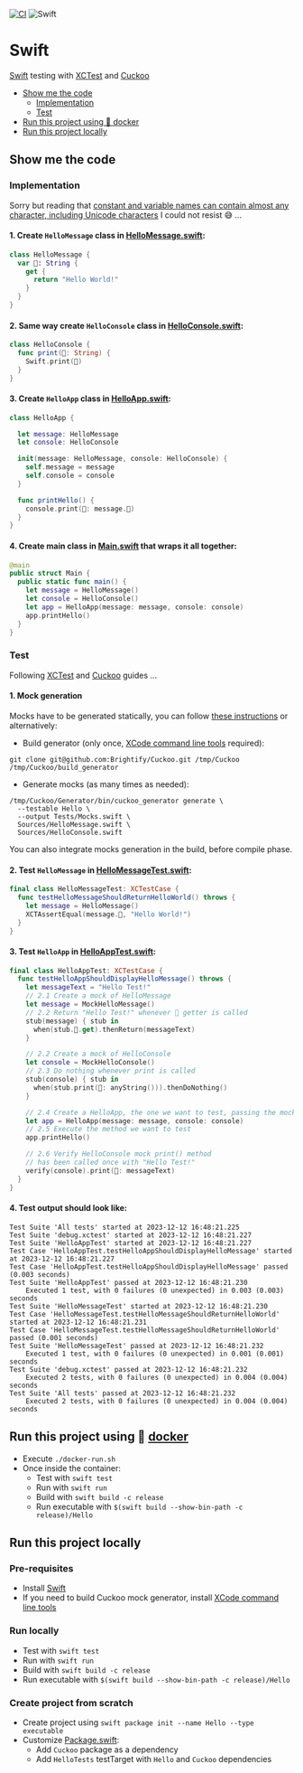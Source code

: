 [![CI](https://github.com/rogervinas/tests-everywhere/actions/workflows/swift.yml/badge.svg)](https://github.com/rogervinas/tests-everywhere/actions/workflows/swift.yml)
![Swift](https://img.shields.io/badge/Swift-5.9-blue?labelColor=black)

# Swift

[Swift](https://www.swift.org/) testing with [XCTest](https://developer.apple.com/documentation/xctest) and [Cuckoo](https://github.com/Brightify/Cuckoo)

- [Show me the code](#show-me-the-code)
  - [Implementation](#implementation)
  - [Test](#test)
- [Run this project using 🐳 docker](#run-this-project-using--docker)
- [Run this project locally](#run-this-project-locally)

## Show me the code

### Implementation

Sorry but reading that [constant and variable names can contain almost any character, including Unicode characters](https://docs.swift.org/swift-book/documentation/the-swift-programming-language/thebasics#Naming-Constants-and-Variables) I could not resist 😅 ...

#### 1. Create `HelloMessage` class in [HelloMessage.swift](Sources/HelloMessage.swift):

```swift
class HelloMessage {
  var 👋: String {
    get {
      return "Hello World!"
    }
  }
}
```

#### 2. Same way create `HelloConsole` class in [HelloConsole.swift](Sources/HelloConsole.swift):

```swift
class HelloConsole {
  func print(👋: String) {
    Swift.print(👋)
  }
}
```

#### 3. Create `HelloApp` class in [HelloApp.swift](Sources/HelloApp.swift):

```swift
class HelloApp {

  let message: HelloMessage
  let console: HelloConsole

  init(message: HelloMessage, console: HelloConsole) {
    self.message = message
    self.console = console
  }

  func printHello() {
    console.print(👋: message.👋)
  }
}
```

#### 4. Create main class in [Main.swift](Sources/Main.swift) that wraps it all together:

```swift
@main
public struct Main {
  public static func main() {
    let message = HelloMessage()
    let console = HelloConsole()
    let app = HelloApp(message: message, console: console)
    app.printHello()
  }
}
```

### Test

Following [XCTest](https://developer.apple.com/documentation/xctest) and [Cuckoo](https://github.com/Brightify/Cuckoo) guides ...

#### 1. Mock generation

Mocks have to be generated statically, you can follow [these instructions](https://github.com/Brightify/Cuckoo/tree/master#swift-package-manager) or alternatively:

- Build generator (only once, [XCode command line tools](https://developer.apple.com/xcode/resources/) required):
```shell
git clone git@github.com:Brightify/Cuckoo.git /tmp/Cuckoo
/tmp/Cuckoo/build_generator
```

- Generate mocks (as many times as needed):
```shell
/tmp/Cuckoo/Generator/bin/cuckoo_generator generate \
  --testable Hello \
  --output Tests/Mocks.swift \
  Sources/HelloMessage.swift \
  Sources/HelloConsole.swift
```

You can also integrate mocks generation in the build, before compile phase.

#### 2. Test `HelloMessage` in [HelloMessageTest.swift](Tests/HelloMessageTest.swift):

```swift
final class HelloMessageTest: XCTestCase {
  func testHelloMessageShouldReturnHelloWorld() throws {
    let message = HelloMessage()
    XCTAssertEqual(message.👋, "Hello World!")
  }
}
```

#### 3. Test `HelloApp` in [HelloAppTest.swift](Tests/HelloAppTest.swift):

```swift
final class HelloAppTest: XCTestCase {
  func testHelloAppShouldDisplayHelloMessage() throws {
    let messageText = "Hello Test!"
    // 2.1 Create a mock of HelloMessage
    let message = MockHelloMessage()
    // 2.2 Return "Hello Test!" whenever 👋 getter is called
    stub(message) { stub in
      when(stub.👋.get).thenReturn(messageText)
    }

    // 2.2 Create a mock of HelloConsole
    let console = MockHelloConsole()
    // 2.3 Do nothing whenever print is called
    stub(console) { stub in
      when(stub.print(👋: anyString())).thenDoNothing()
    }

    // 2.4 Create a HelloApp, the one we want to test, passing the mocks
    let app = HelloApp(message: message, console: console)
    // 2.5 Execute the method we want to test
    app.printHello()

    // 2.6 Verify HelloConsole mock print() method
    // has been called once with "Hello Test!"
    verify(console).print(👋: messageText)
  }
}
```

#### 4. Test output should look like:

```
Test Suite 'All tests' started at 2023-12-12 16:48:21.225
Test Suite 'debug.xctest' started at 2023-12-12 16:48:21.227
Test Suite 'HelloAppTest' started at 2023-12-12 16:48:21.227
Test Case 'HelloAppTest.testHelloAppShouldDisplayHelloMessage' started at 2023-12-12 16:48:21.227
Test Case 'HelloAppTest.testHelloAppShouldDisplayHelloMessage' passed (0.003 seconds)
Test Suite 'HelloAppTest' passed at 2023-12-12 16:48:21.230
    Executed 1 test, with 0 failures (0 unexpected) in 0.003 (0.003) seconds
Test Suite 'HelloMessageTest' started at 2023-12-12 16:48:21.230
Test Case 'HelloMessageTest.testHelloMessageShouldReturnHelloWorld' started at 2023-12-12 16:48:21.231
Test Case 'HelloMessageTest.testHelloMessageShouldReturnHelloWorld' passed (0.001 seconds)
Test Suite 'HelloMessageTest' passed at 2023-12-12 16:48:21.232
    Executed 1 test, with 0 failures (0 unexpected) in 0.001 (0.001) seconds
Test Suite 'debug.xctest' passed at 2023-12-12 16:48:21.232
    Executed 2 tests, with 0 failures (0 unexpected) in 0.004 (0.004) seconds
Test Suite 'All tests' passed at 2023-12-12 16:48:21.232
    Executed 2 tests, with 0 failures (0 unexpected) in 0.004 (0.004) seconds
```

## Run this project using 🐳 [docker](https://www.docker.com/)

- Execute `./docker-run.sh`
- Once inside the container:
  - Test with `swift test`
  - Run with `swift run`
  - Build with `swift build -c release`
  - Run executable with `$(swift build --show-bin-path -c release)/Hello`

## Run this project locally

### Pre-requisites

- Install [Swift](https://www.swift.org/install/)
- If you need to build Cuckoo mock generator, install [XCode command line tools](https://developer.apple.com/xcode/resources/)

### Run locally

- Test with `swift test`
- Run with `swift run`
- Build with `swift build -c release`
- Run executable with `$(swift build --show-bin-path -c release)/Hello`

### Create project from scratch

- Create project using `swift package init --name Hello --type executable`
- Customize [Package.swift](Package.swift):
    - Add `Cuckoo` package as a dependency
    - Add `HelloTests` testTarget with `Hello` and `Cuckoo` dependencies
